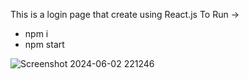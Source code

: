 This is a login page that create using React.js
To Run ->
* npm i
* npm start
  

![Screenshot 2024-06-02 221246](https://github.com/KMaleesha/Login-Form-React.js/assets/86143734/349b5f45-2c67-4548-9623-1ac747cdcecf)
